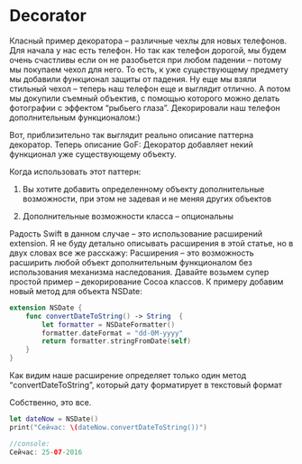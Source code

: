 # Decorator

Класный пример декоратора – различные чехлы для новых телефонов.  Для начала у нас есть телефон. Но так как телефон дорогой, мы будем очень счастливы если он не разобьется при любом падении – потому мы покупаем чехол для него. То есть, к уже существующему предмету мы добавили функционал защиты от падения. Ну еще мы взяли стильный чехол – теперь наш телефон еще и выглядит отлично. А потом мы докупили съемный объектив, с помощью которого можно делать фотографии с эффектом “рыбьего глаза”. Декорировали наш телефон дополнительным функционалом:)

Вот, приблизительно так выглядит реально описание паттерна декоратор. Теперь описание GoF:
Декоратор добавляет некий функционал уже существующему объекту.

Когда использовать этот паттерн:

1. Вы хотите добавить определенному объекту дополнительные возможности, при этом не задевая и не меняя других объектов

2. Дополнительные возможности класса – опциональны

Радость Swift в данном случае – это использование расширений extension. Я не буду детально описывать расширения в этой статье, но в двух словах все же расскажу: Расширения – это возможность расширить любой объект дополнительным функционалом без использования механизма наследования. Давайте возьмем супер простой пример – декорирование Cocoa классов. К примеру добавим новый метод для объекта NSDate:
```Swift
extension NSDate {
    func convertDateToString() -> String  {
        let formatter = NSDateFormatter()
        formatter.dateFormat = "dd-0M-yyyy"
        return formatter.stringFromDate(self)
    }
}
```
Как видим наше расширение определяет только один метод “convertDateToString”, который дату форматирует в текстовый формат

Собственно, это все.
```Swift
let dateNow = NSDate()
print("Сейчас: \(dateNow.convertDateToString())")

//console:
Сейчас: 25-07-2016
```


